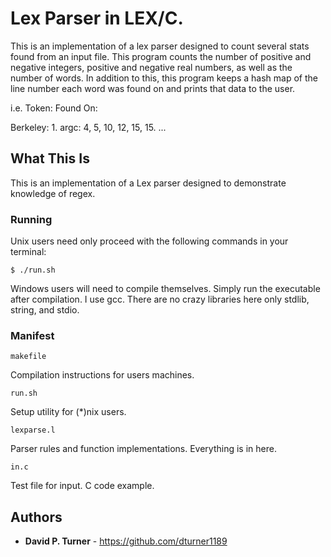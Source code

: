 # Lex Parser in LEX/C.

This is an implementation of a lex parser designed to count several stats found from an input file. This program counts the number of positive and negative integers, positive and negative real numbers, as well as the number of words. In addition to this, this program keeps a hash map of the line number each word was found on and prints that data to the user.

i.e.
    Token:  Found On:

  Berkeley:  1.
      argc:  4, 5, 10, 12, 15, 15.
  ...

## What This Is

This is an implementation of a Lex parser designed to demonstrate knowledge of regex.

### Running

Unix users need only proceed with the following commands in your terminal:

```
$ ./run.sh
```

Windows users will need to compile themselves. Simply run the executable after compilation. I use gcc. There are no crazy libraries here only stdlib, string, and stdio.

### Manifest


```
makefile
```
Compilation instructions for users machines.


```
run.sh
```

Setup utility for (\*)nix users.

```
lexparse.l
```
Parser rules and function implementations. Everything is in here.

```
in.c
```

Test file for input. C code example.


## Authors

* **David P. Turner** - https://github.com/dturner1189

